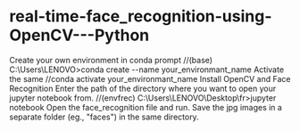 # real-time-face_recognition-using-OpenCV---Python
Create your own environment in conda prompt //(base) C:\Users\LENOVO>conda create --name your_environmant_name
Activate the same //conda activate your_environmant_name
Install OpenCV and Face Recognition
Enter the path of the directory where you want to open your jupyter notebook from.  //(envfrec) C:\Users\LENOVO\Desktop\fr>jupyter notebook
Open the face_recognition file and run.
Save the jpg images in a separate folder (eg., "faces") in the same directory.
